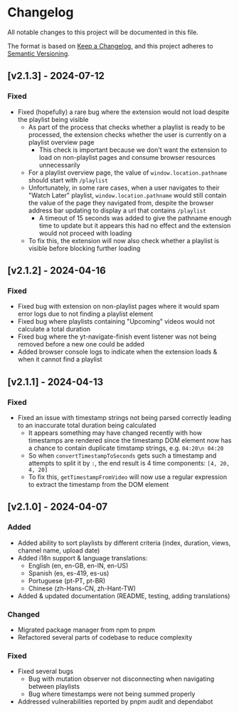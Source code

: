 # Changelog

All notable changes to this project will be documented in this file.

The format is based on [Keep a Changelog](https://keepachangelog.com/en/1.1.0/),
and this project adheres to [Semantic
Versioning](https://semver.org/spec/v2.0.0.html).

## [v2.1.3] - 2024-07-12

### Fixed

- Fixed (hopefully) a rare bug where the extension would not load despite the
  playlist being visible
  - As part of the process that checks whether a playlist is ready to be
    processed, the extension checks whether the user is currently on a playlist
    overview page
    - This check is important because we don't want the extension to load on
      non-playlist pages and consume browser resources unnecessarily
  - For a playlist overview page, the value of `window.location.pathname` should
    start with `/playlist`
  - Unfortunately, in some rare cases, when a user navigates to their "Watch
    Later" playlist, `window.location.pathname` would still contain the value of
    the page they navigated from, despite the browser address bar updating to
    display a url that contains `/playlist`
    - A timeout of 15 seconds was added to give the pathname enough time to
      update but it appears this had no effect and the extension would not
      proceed with loading
  - To fix this, the extension will now also check whether a playlist is visible
    before blocking further loading

## [v2.1.2] - 2024-04-16

### Fixed

- Fixed bug with extension on non-playlist pages where it would spam error logs
  due to not finding a playlist element
- Fixed bug where playlists containing "Upcoming" videos would not calculate a
  total duration
- Fixed bug where the yt-navigate-finish event listener was not being removed
  before a new one could be added
- Added browser console logs to indicate when the extension loads & when it
  cannot find a playlist

## [v2.1.1] - 2024-04-13

### Fixed

- Fixed an issue with timestamp strings not being parsed correctly leading to an
  inaccurate total duration being calculated
  - It appears something may have changed recently with how timestamps are
    rendered since the timestamp DOM element now has a chance to contain
    duplicate timstamp strings, e.g. `04:20\n 04:20`
  - So when `convertTimestampToSeconds` gets such a timestamp and attempts to
    split it by `:`, the end result is 4 time components: `[4, 20, 4, 20]`
  - To fix this, `getTimestampFromVideo` will now use a regular expression to
    extract the timestamp from the DOM element

## [v2.1.0] - 2024-04-07

### Added

- Added ability to sort playlists by different criteria (index, duration, views,
  channel name, upload date)
- Added i18n support & language translations:
  - English (en, en-GB, en-IN, en-US)
  - Spanish (es, es-419, es-us)
  - Portuguese (pt-PT, pt-BR)
  - Chinese (zh-Hans-CN, zh-Hant-TW)
- Added & updated documentation (README, testing, adding translations)

### Changed

- Migrated package manager from npm to pnpm
- Refactored several parts of codebase to reduce complexity

### Fixed

- Fixed several bugs
  - Bug with mutation observer not disconnecting when navigating between
    playlists
  - Bug where timestamps were not being summed properly
- Addressed vulnerabilities reported by pnpm audit and dependabot
